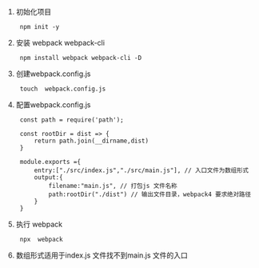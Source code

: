 1. 初始化项目

        npm init -y 

2. 安装 webpack webpack-cli 

        npm install webpack webpack-cli -D

3. 创建webpack.config.js 

        touch  webpack.config.js

4. 配置webpack.config.js

        const path = require('path');

        const rootDir = dist => {
            return path.join(__dirname,dist)
        }

        module.exports ={
            entry:["./src/index.js","./src/main.js"], // 入口文件为数组形式
            output:{
                filename:"main.js", // 打包js 文件名称
                path:rootDir("./dist") // 输出文件目录，webpack4 要求绝对路径
            }
        }

5. 执行 webpack

        npx  webpack

6. 数组形式适用于index.js 文件找不到main.js 文件的入口